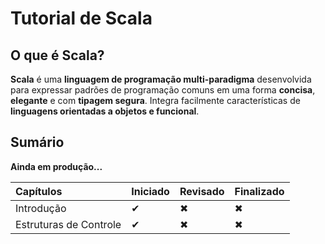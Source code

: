 # Tutorial de Scala

## O que é Scala?

**Scala** é uma **linguagem de programação multi-paradigma** desenvolvida para expressar padrões de programação comuns em uma forma **concisa**, **elegante** e com **tipagem segura**. Integra facilmente características de **linguagens orientadas a objetos e funcional**.

## Sumário

**Ainda em produção...**

 Capítulos | Iniciado | Revisado | Finalizado |
:----------|:---------|:---------|:-----------|
| Introdução | ✔ | ✖ |  ✖ |
| Estruturas de Controle | ✔ | ✖ |  ✖ |
